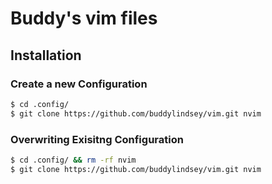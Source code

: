# Buddy's vim files

## Installation

### Create a new Configuration
~~~ bash
$ cd .config/
$ git clone https://github.com/buddylindsey/vim.git nvim
~~~

### Overwriting Exisitng Configuration
~~~ bash
$ cd .config/ && rm -rf nvim
$ git clone https://github.com/buddylindsey/vim.git nvim
~~~
